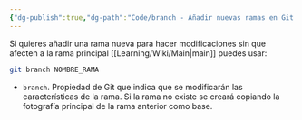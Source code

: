 ```yaml
---
{"dg-publish":true,"dg-path":"Code/branch - Añadir nuevas ramas en Git.md","permalink":"/code/branch-anadir-nuevas-ramas-en-git/","created":"2024-03-27T20:05","updated":"2024-03-27T20:05"}
---
```


Si quieres añadir una rama nueva para hacer modificaciones sin que afecten a la rama principal [[Learning/Wiki/Main\|main]] puedes usar:
```bash
git branch NOMBRE_RAMA
```
- `branch`. Propiedad de Git que indica que se modificarán las características de la rama. Si la rama no existe se creará copiando la fotografía principal de la rama anterior como base.
